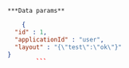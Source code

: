     ***Data params**

```json
    {
  "id" : 1,
  "applicationId" : "user",
  "layout" : "{\"test\":\"ok\"}"
}
        ```
